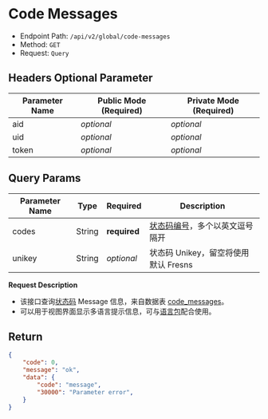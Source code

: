# Code Messages

- Endpoint Path: `/api/v2/global/code-messages`
- Method: `GET`
- Request: `Query`

## Headers Optional Parameter

| Parameter Name | Public Mode (Required) | Private Mode (Required) |
| --- | --- | --- |
| aid | *optional* | *optional* |
| uid | *optional* | *optional* |
| token | *optional* | *optional* |

## Query Params

| Parameter Name | Type | Required | Description |
| --- | --- | --- | --- |
| codes | String | **required** | [状态码编号](../error-code.md)，多个以英文逗号隔开 |
| unikey | String | *optional* | 状态码 Unikey，留空将使用默认 Fresns |

**Request Description**

- 该接口查询[状态码](../error-code.md) Message 信息，来自数据表 [code_messages](../../database/systems/code-messages.md)。
- 可以用于视图界面显示多语言提示信息，可与[语言包](../../database/dictionary/language-pack.md)配合使用。

## Return

```json
{
    "code": 0,
    "message": "ok",
    "data": {
        "code": "message",
        "30000": "Parameter error",
    }
}
```
